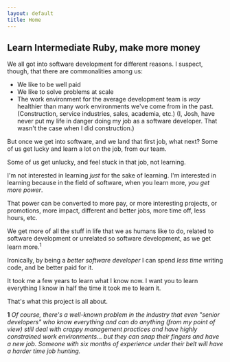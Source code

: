 ```yaml
---
layout: default
title: Home
---
```


## Learn Intermediate Ruby, make more money

We all got into software development for different reasons. I suspect, though, that there are commonalities among us:

- We like to be well paid
- We like to solve problems at scale
- The work environment for the average development team is _way_ healthier than many work environments we've come from in the past. (Construction, service industries, sales, academia, etc.) (I, Josh, have never put my life in danger doing my job as a software developer. That wasn't the case when I did construction.)

But once we get into software, and we land that first job, what next? Some of us get lucky and learn a lot on the job, from our team. 

Some of us get unlucky, and feel stuck in that job, not learning.

I'm not interested in learning _just_ for the sake of learning. I'm interested in learning because in the field of software, when you learn more, _you get more power_. 

That power can be converted to more pay, or more interesting projects, or promotions, more impact, different and better jobs, more time off, less hours, etc. 

We get more of all the stuff in life that we as humans like to do, related to software development or unrelated so software development, as we get learn more.<sup>1</sup>

Ironically, by being a _better software developer_ I can spend _less time_ writing code, and be better paid for it. 

It took me a few years to learn what I know now. I want you to learn everything I know in half the time it took me to learn it.

That's what this project is all about. 

<script async data-uid="5b13b420e3" src="https://josh-thompson.ck.page/5b13b420e3/index.js"></script>


**1** _Of course, there's a well-known problem in the industry that even "senior developers" who know everything and can do anything (from my point of view) still deal with crappy management practices and have highly constrained work environments... but they can snap their fingers and have a new job. Someone with six months of experience under their belt will have a harder time job hunting._